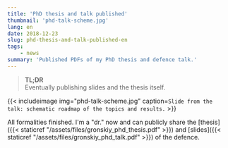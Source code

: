 ```yaml
---
title: 'PhD thesis and talk published'
thumbnail: 'phd-talk-scheme.jpg'
lang: en
date: 2018-12-23
slug: phd-thesis-and-talk-published-en
tags:
    - news
summary: 'Published PDFs of my PhD thesis and defence talk.'
---
```


> **TL;DR** \
> Eventually publishing slides and the thesis itself.

{{< includeimage img="phd-talk-scheme.jpg" caption=`Slide from the
talk: schematic roadmap of the topics and results.` >}}

All formalities finished. I'm a "dr." now and can publicly share the
[thesis]({{< staticref "/assets/files/gronskiy_phd_thesis.pdf" >}}) and
[slides]({{< staticref "/assets/files/gronskiy_phd_talk.pdf" >}}) of the defence.
